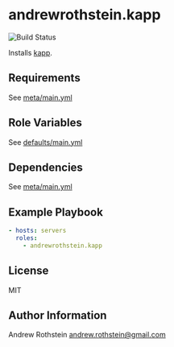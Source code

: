 andrewrothstein.kapp
=========

![Build Status](https://github.com/andrewrothstein/ansible-kapp/actions/workflows/build.yml/badge.svg)

Installs [kapp](https://carvel.dev/kapp/).

Requirements
------------

See [meta/main.yml](meta/main.yml)

Role Variables
--------------

See [defaults/main.yml](defaults/main.yml)

Dependencies
------------

See [meta/main.yml](meta/main.yml)

Example Playbook
----------------

```yml
- hosts: servers
  roles:
    - andrewrothstein.kapp
```

License
-------

MIT

Author Information
------------------

Andrew Rothstein <andrew.rothstein@gmail.com>
